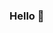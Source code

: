 ### Hello 👋

<!--
**BlenBegashaw/BlenBegashaw** is a ✨ _special_ ✨ repository because its `README.md` (this file) appears on your GitHub profile.
I'm learning how to code.
Here are some ideas to get you started:

- 🔭 I’m currently working on College.
- 🌱 I’m currently learning Java.
- 👯 I’m looking to collaborate on AWS.
- 🤔 I’m looking for help with Java. 
- 💬 Ask me about anything.
- 📫 How to reach me blenwelde@gmail.com
- 😄 Pronouns: She/Her
- ⚡ Fun fact: I hate movies.
-->
